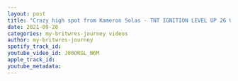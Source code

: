 ```yaml
---
layout: post
title: "Crazy high spot from Kameron Solas - TNT IGNITION LEVEL UP 26 09 21"
date: 2021-09-28
categories: my-britwres-journey videos
author: my-britwres-journey
spotify_track_id: 
youtube_video_id: J08ORGL_N6M
apple_track_id: 
youtube_metadata: 
---
```

